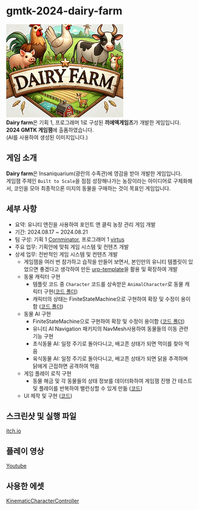 # gmtk-2024-dairy-farm
![1](https://github.com/virtus2/gmtk-2024-dairy-farm/blob/main/thumbnail.png)  
**Dairy farm**은 기획 1, 프로그래머 1로 구성된 **끼에엑게임즈**가 개발한 게임입니다. **2024 GMTK 게임잼**에 출품하였습니다.  
(AI를 사용하여 생성된 이미지입니다.)  

## 게임 소개
**Dairy farm**은 Insaniquarium(광란의 수족관)에 영감을 받아 개발한 게임입니다.   
게임잼 주제인 `Built to Scale`을 점점 성장해나가는 농장이라는 아이디어로 구체화해서, 코인을 모아 최종적으론 미지의 동물을 구매하는 것이 목표인 게임입니다.

## 세부 사항
- 요약: 유니티 엔진을 사용하여 포인트 앤 클릭 농장 관리 게임 개발
- 기간: 2024.08.17 ~ 2024.08.21
- 팀 구성: 기획 1 [Cornminator](https://github.com/cornminator), 프로그래머 1 [virtus](https://github.com/virtus2)
- 주요 업무: 기획안에 맞춰 게임 시스템 및 컨텐츠 개발
- 상세 업무: 전반적인 게임 시스템 및 컨텐츠 개발
    - 게임잼을 여러 번 참가하고 습작을 만들어 보면서, 본인만의 유니티 템플릿이 있었으면 좋겠다고 생각하여 만든 [urp-template](https://github.com/virtus2/urp-template)을 활용 및 확장하여 개발
    - 동물 캐릭터 구현
         - 템플릿 코드 중 `Character` 코드를 상속받은 `AnimalCharacter`로 동물 캐릭터 구현([코드 폴더](https://github.com/virtus2/gmtk-2024-dairy-farm/tree/main/Assets/Scripts/Character))
         - 캐릭터의 상태는 FiniteStateMachine으로 구현하여 확장 및 수정이 용이함 ([코드 폴더](https://github.com/virtus2/gmtk-2024-dairy-farm/tree/main/Assets/Scripts/Character/States))
    - 동물 AI 구현
         - FiniteStateMachine으로 구현하여 확장 및 수정이 용이함 ([코드 폴더](https://github.com/virtus2/gmtk-2024-dairy-farm/tree/main/Assets/Scripts/AI/States))
         - 유니티 AI Navigation 패키지의 NavMesh사용하여 동물들의 이동 관련 기능 구현
         - 초식동물 AI: 일정 주기로 돌아다니고, 배고픈 상태가 되면 먹이를 찾아 먹음
         - 육식동물 AI: 일정 주기로 돌아다니고, 배고픈 상태가 되면 닭을 추격하며 닭에게 근접하면 공격하여 먹음
    - 게임 플레이 로직 구현
         - 동물 해금 및 각 동물들의 상태 정보를 데이터화하여 게임잼 진행 간 테스트 및 플레이를 반복하여 밸런싱할 수 있게 만듦 ([코드](https://github.com/virtus2/gmtk-2024-dairy-farm/blob/main/Assets/Scripts/ScriptableObject/AnimalData.cs))
    - UI 제작 및 구현 ([코드](https://github.com/virtus2/gmtk-2024-dairy-farm/tree/main/Assets/Scripts/UI))
    

## 스크린샷 및 실행 파일
[itch.io](https://corn97.itch.io/dairy-farm)

## 플레이 영상
[Youtube](https://youtu.be/c-4x2M5OQtA?si=bx8Zlcbs683UPAdK)

## 사용한 에셋
[KinematicCharacterController](https://assetstore.unity.com/packages/tools/physics/kinematic-character-controller)
 

